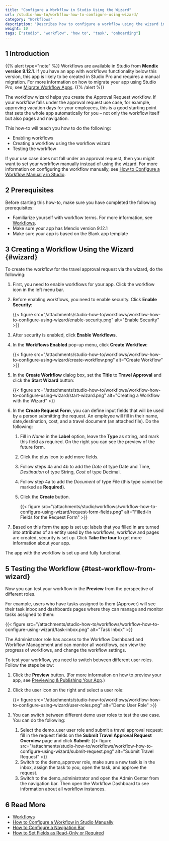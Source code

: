 ```yaml
---
title: "Configure a Workflow in Studio Using the Wizard"
url: /studio-how-to/workflow-how-to-configure-using-wizard/
category: "Workflows"
description: "Describes how to configure a workflow using the wizard in Mendix Studio."
weight: 10
tags: ["studio", "workflow", "how to", "task", "onboarding"]
---
```


## 1 Introduction 

{{% alert type="note" %}}
Workflows are available in Studio from **Mendix version 9.12.1**. If you have an app with workflows functionality below this version, this app is likely to be created in Studio Pro and requires a manual migration. For more information on how to migrate your app using Studio Pro, see [Migrate Workflow Apps](/refguide/workflow-beta-migration/). 
{{% /alert %}}

The workflow wizard helps you create the Approval Request workflow. If your workflow falls under the approval request use case, for example, approving vacation days for your employees, this is a good starting point that sets the whole app automatically for you – not only the workflow itself but also pages and navigation.

This how-to will teach you how to do the following:

* Enabling workflows
* Creating a workflow using the workflow wizard
* Testing the workflow

If your use case does not fall under an approval request, then you might want to set your workflow manually instead of using the wizard. For more information on configuring the workflow manually, see [How to Configure a Workflow Manually in Studio](/studio-how-to/workflow-how-to-configure/).

## 2 Prerequisites

Before starting this how-to, make sure you have completed the following prerequisites:

* Familiarize yourself with workflow terms. For more information, see [Workflows](/refguide/workflows/). 
* Make sure your app has Mendix version 9.12.1
* Make sure your app is based on the Blank app template 

## 3 Creating a Workflow Using the Wizard {#wizard}

To create the workflow for the travel approval request via the wizard, do the following:

1. First, you need to enable workflows for your app. Click the workflow icon in the left menu bar.

2. Before enabling workflows, you need to enable security. Click **Enable Security**:

    {{< figure src="/attachments/studio-how-to/workflows/workflow-how-to-configure-using-wizard/enable-security.png" alt="Enable Security" >}}

3. After security is enabled, click **Enable Workflows**.

4. In the **Workflows Enabled** pop-up menu, click **Create Workflow**:

    {{< figure src="/attachments/studio-how-to/workflows/workflow-how-to-configure-using-wizard/create-workflow.png" alt="Create Workflow" >}}

5. In the **Create Workflow** dialog box, set the **Title** to **Travel Approval** and click the **Start Wizard** button:

    {{< figure src="/attachments/studio-how-to/workflows/workflow-how-to-configure-using-wizard/start-wizard.png" alt="Creating a Workflow with the Wizard" >}}

6. In the **Create Request Form**, you can define input fields that will be used by a person submitting the request. An employee will fill in their name, date,destination, cost, and a travel document (an attached file). Do the following:

    1. Fill in *Name* in the **Label** option, leave the **Type** as string, and mark this field as required. On the right you can see the preview of the future form.

    2. Click the plus icon to add more fields. 

    3. Follow steps 4a and 4b to add the *Date* of type Date and Time, *Destination* of type String, *Cost* of type Decimal. 

    3. Follow step 4a to add the *Document* of type File (this type cannot be marked as **Required**).

    5. Click the **Create** button.

        {{< figure src="/attachments/studio/workflows/workflow-how-to-configure-using-wizard/request-form-fields.png" alt="Filled-In Fields for the Request Form" >}}

10. Based on this form the app is set up: labels that you filled in are turned into attributes of an entity used by the workflows, workflow and pages are created, security is set up. Click **Take the tour** to get more information about your app.

The app with the workflow is set up and fully functional. 

## 5 Testing the Workflow {#test-workflow-from-wizard}

Now you can test your workflow in the **Preview** from the perspective of different roles. 

For example, users who have tasks assigned to them (Approver) will see their task inbox and dashboards pages where they can manage and monitor tasks assigned to them:

{{< figure src="/attachments/studio-how-to/workflows/workflow-how-to-configure-using-wizard/task-inbox.png" alt="Task Inbox" >}}

The Administrator role has access to the Workflow Dashboard and Workflow Management and can monitor all workflows, can view the progress of workflows, and change the workflow settings.


To test your workflow, you need to switch between different user roles. Follow the steps below:

1. Click the **Preview** button. (For more information on how to preview your app, see [Previewing & Publishing Your App](/studio/publishing-app/).)

2. Click the user icon on the right and select a user role:

    {{< figure src="/attachments/studio-how-to/workflows/workflow-how-to-configure-using-wizard/user-roles.png" alt="Demo User Role" >}}

3. You can switch between different demo user roles to test the use case. You can do the following:
    1. Select the demo_user user role and submit a travel approval request: fill in the request fields on the **Submit Travel Approval Request Overview** page and click **Submit**:
        {{< figure src="/attachments/studio-how-to/workflows/workflow-how-to-configure-using-wizard/submit-request.png" alt="Submit Travel Request" >}}
    2. Switch to the demo_approver role, make sure a new task is in the inbox, assign the task to you, open the task, and approve the request.
    3. Switch to the demo_administrator and open the Admin Center from the navigation bar. Then open the Workflow Dashboard to see information about all workflow instances.

## 6 Read More

* [Workflows](/studio/workflows/)
* [How to Configure a Workflow in Studio Manually](/studio-how-to/workflow-how-to-configure/)
* [How to Configure a Navigation Bar](/studio-how-to/navigation-how-to-configure/) 
* [How to Set Fields as Read-Only or Required](/studio-how-to/pages-how-to-set-validation-and-editability/)
